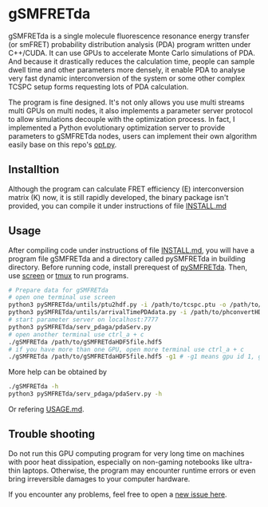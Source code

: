 # gSMFRETda

gSMFRETda is a single molecule fluorescence resonance energy transfer (or smFRET) probability distribution analysis (PDA) program written under C++/CUDA. It can use GPUs to accelerate Monte Carlo simulations of PDA. And because it drastically reduces the calculation time, people can sample dwell time and other parameters more densely, it enable PDA to analyse very fast dynamic interconversion of the system or some other complex TCSPC setup forms requesting lots of PDA calculation.

The program is fine designed. It's not only allows you use multi streams multi GPUs on multi nodes, it also implements a parameter server protocol to allow simulations decouple with the optimization process. In fact, I implemented a Python evolutionary optimization server to provide parameters to gSMFRETda nodes, users can implement their own algorithm easily base on this repo's [opt.py](https://github.com/liu-kan/pySMFRETda/blob/main/serv_pdaga/opt.py).

## Installtion

Although the program can calculate FRET efficiency (E) interconversion matrix (K) now, it is still rapidly developed, the binary package isn't provided, you can compile it under instructions of file [INSTALL.md](INSTALL.md)

## Usage

After compiling code under instructions of file [INSTALL.md](INSTALL.md), you will have a program file gSMFRETda and a directory called pySMFRETda in building directory. Before running code, install prerequest of [pySMFRETda](https://github.com/liu-kan/pySMFRETda/blob/main/README.md). Then, use [screen](https://gist.github.com/liu-kan/9ab154d91c3bc8659a2979fcca74406d) or [tmux](https://gist.github.com/liu-kan/59ed943b149447aa34dff87d49c8dc96) to run programs.

```bash
# Prepare data for gSMFRETda
# open one terminal use screen
python3 pySMFRETda/untils/ptu2hdf.py -i /path/to/tcspc.ptu -o /path/to/phconvertHDF5file.h5
python3 pySMFRETda/untils/arrivalTimePDAdata.py -i /path/to/phconvertHDF5file.h5 -o /path/to/gSMFRETdaHDF5file.hdf5
# start parameter server on localhost:7777
python3 pySMFRETda/serv_pdaga/pdaServ.py
# open another terminal use ctrl_a + c
./gSMFRETda /path/to/gSMFRETdaHDF5file.hdf5
# if you have more than one GPU, open more terminal use ctrl_a + c
./gSMFRETda /path/to/gSMFRETdaHDF5file.hdf5 -g1 # -g1 means gpu id 1, gpu id start from 0
```
More help can be obtained by 
```bash 
./gSMFRETda -h
python3 pySMFRETda/serv_pdaga/pdaServ.py -h
```
Or refering [USAGE.md](USAGE.md).

## Trouble shooting
Do not run this GPU computing program for very long time on machines with poor heat dissipation, especially on non-gaming notebooks like ultra-thin laptops. Otherwise, the program may encounter runtime errors or even bring irreversible damages to your computer hardware.

If you encounter any problems, feel free to open a [new issue here](https://github.com/liu-kan/gSMFRETda/issues).